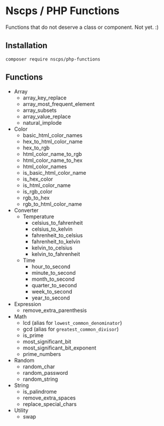 # Nscps / PHP Functions
Functions that do not deserve a class or component. Not yet. :)

## Installation

`composer require nscps/php-functions`

## Functions
* Array
  * array_key_replace
  * array_most_frequent_element
  * array_subsets
  * array_value_replace
  * natural_implode
* Color
  * basic_html_color_names
  * hex_to_html_color_name
  * hex_to_rgb
  * html_color_name_to_rgb
  * html_color_name_to_hex
  * html_color_names
  * is_basic_html_color_name
  * is_hex_color
  * is_html_color_name
  * is_rgb_color
  * rgb_to_hex
  * rgb_to_html_color_name
* Converter
  * Temperature
    * celsius_to_fahrenheit
    * celsius_to_kelvin
    * fahrenheit_to_celsius
    * fahrenheit_to_kelvin
    * kelvin_to_celsius
    * kelvin_to_fahrenheit
  * Time
    * hour_to_second
    * minute_to_second
    * month_to_second
    * quarter_to_second
    * week_to_second
    * year_to_second
* Expression
  * remove_extra_parenthesis
* Math
  * lcd (alias for `lowest_common_denominator`)
  * gcd (alias for `greatest_common_divisor`)
  * is_prime
  * most_significant_bit
  * most_significant_bit_exponent
  * prime_numbers
* Random
  * random_char
  * random_password
  * random_string
* String
  * is_palindrome
  * remove_extra_spaces
  * replace_special_chars
* Utility
  * swap